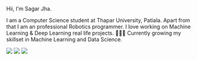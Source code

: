 Hii, I'm Sagar Jha.

I am a Computer Science student at Thapar University, Patiala. Apart from that I am an professional Robotics programmer.  I love working on Machine Learning & Deep Learning real life projects.
👨🏽‍💻 Currently growing my skillset in Machine Learning and Data Science.

<!---Contact--->
<p float="left">
    <a href='https://www.linkedin.com/in/sagarjha18/'>
    <img src="https://img.shields.io/badge/LinkedIn-0077B5?style=for-the-badge&logo=linkedin&logoColor=white"></a> 
    <a href='https://www.instagram.com/sagar.jha/'>
    <img src="https://img.shields.io/badge/Instagram-E4405F?style=for-the-badge&logo=instagram&logoColor=white" /></a> 
    <a href='mailto:sagarjha18@gmail.com'>
    <img src="https://img.shields.io/badge/Gmail-D14836?style=for-the-badge&logo=gmail&logoColor=white" /></a> 
</p>